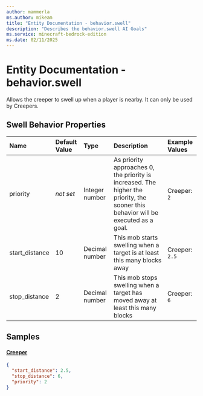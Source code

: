 ```yaml
---
author: mammerla
ms.author: mikeam
title: "Entity Documentation - behavior.swell"
description: "Describes the behavior.swell AI Goals"
ms.service: minecraft-bedrock-edition
ms.date: 02/11/2025 
---
```


# Entity Documentation - behavior.swell

Allows the creeper to swell up when a player is nearby. It can only be used by Creepers.


## Swell Behavior Properties

|Name       |Default Value |Type |Description |Example Values |
|:----------|:-------------|:----|:-----------|:------------- |
| priority | *not set* | Integer number | As priority approaches 0, the priority is increased. The higher the priority, the sooner this behavior will be executed as a goal. | Creeper: `2` | 
| start_distance | 10 | Decimal number | This mob starts swelling when a target is at least this many blocks away | Creeper: `2.5` | 
| stop_distance | 2 | Decimal number | This mob stops swelling when a target has moved away at least this many blocks | Creeper: `6` | 

## Samples

#### [Creeper](https://github.com/Mojang/bedrock-samples/tree/preview/behavior_pack/entities/creeper.json)


```json
{
  "start_distance": 2.5,
  "stop_distance": 6,
  "priority": 2
}
```
